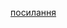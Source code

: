   [посилання](https://docs.google.com/spreadsheets/d/17u3CZfeVaCQwMmGvVKh5ZPcWIfWvEjq2JVFKdN1j1rM/edit?usp=sharing)
